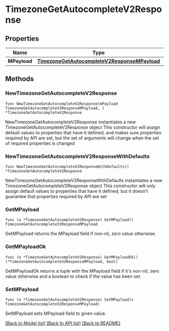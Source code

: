 # TimezoneGetAutocompleteV2Response

## Properties

Name | Type | Description | Notes
------------ | ------------- | ------------- | -------------
**MPayload** | [**TimezoneGetAutocompleteV2ResponseMPayload**](TimezoneGetAutocompleteV2ResponseMPayload.md) |  | 

## Methods

### NewTimezoneGetAutocompleteV2Response

`func NewTimezoneGetAutocompleteV2Response(mPayload TimezoneGetAutocompleteV2ResponseMPayload, ) *TimezoneGetAutocompleteV2Response`

NewTimezoneGetAutocompleteV2Response instantiates a new TimezoneGetAutocompleteV2Response object
This constructor will assign default values to properties that have it defined,
and makes sure properties required by API are set, but the set of arguments
will change when the set of required properties is changed

### NewTimezoneGetAutocompleteV2ResponseWithDefaults

`func NewTimezoneGetAutocompleteV2ResponseWithDefaults() *TimezoneGetAutocompleteV2Response`

NewTimezoneGetAutocompleteV2ResponseWithDefaults instantiates a new TimezoneGetAutocompleteV2Response object
This constructor will only assign default values to properties that have it defined,
but it doesn't guarantee that properties required by API are set

### GetMPayload

`func (o *TimezoneGetAutocompleteV2Response) GetMPayload() TimezoneGetAutocompleteV2ResponseMPayload`

GetMPayload returns the MPayload field if non-nil, zero value otherwise.

### GetMPayloadOk

`func (o *TimezoneGetAutocompleteV2Response) GetMPayloadOk() (*TimezoneGetAutocompleteV2ResponseMPayload, bool)`

GetMPayloadOk returns a tuple with the MPayload field if it's non-nil, zero value otherwise
and a boolean to check if the value has been set.

### SetMPayload

`func (o *TimezoneGetAutocompleteV2Response) SetMPayload(v TimezoneGetAutocompleteV2ResponseMPayload)`

SetMPayload sets MPayload field to given value.



[[Back to Model list]](../README.md#documentation-for-models) [[Back to API list]](../README.md#documentation-for-api-endpoints) [[Back to README]](../README.md)


